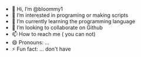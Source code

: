 - 👋 Hi, I’m @bloommy1
- 👀 I’m interested in programing or making scripts
- 🌱 I’m currently learning the programming language
- 💞️ I’m looking to collaborate on Github
- 📫 How to reach me ( you can not)
- 😄 Pronouns: ...
- ⚡ Fun fact: ... don't have

<!---
bloommy1/bloommy1 is a ✨ special ✨ repository because its `README.md` (this file) appears on your GitHub profile.
You can click the Preview link to take a look at your changes.
--->
